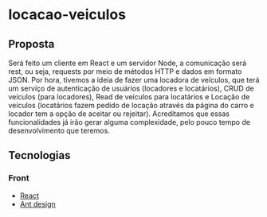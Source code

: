 # locacao-veiculos

## Proposta
Será feito um cliente em React e um servidor Node, a comunicação será rest, ou seja, requests por meio de métodos HTTP e dados em formato JSON. Por hora, tivemos a ideia de fazer uma locadora de veículos, que terá um serviço de autenticação de usuários (locadores e locatários), CRUD de veículos (para locadores), Read de veículos para locatários e Locação de veículos (locatários fazem pedido de locação através da página do carro e locador tem a opção de aceitar ou rejeitar). Acreditamos que essas funcionalidades já irão gerar alguma complexidade, pelo pouco tempo de desenvolvimento que teremos.


## Tecnologias
### Front
- [React](https://react.dev/)
- [Ant design](https://ant.design/)